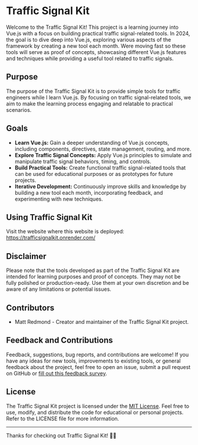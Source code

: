 # Traffic Signal Kit

Welcome to the Traffic Signal Kit! This project is a learning journey into Vue.js with a focus on building practical traffic signal-related tools. In 2024, the goal is to dive deep into Vue.js, exploring various aspects of the framework by creating a new tool each month. Were moving fast so these tools will serve as proof of concepts, showcasing different Vue.js features and techniques while providing a useful tool related to traffic signals.

## Purpose

The purpose of the Traffic Signal Kit is to provide simple tools for traffic engineers while I learn Vue.js. By focusing on traffic signal-related tools, we aim to make the learning process engaging and relatable to practical scenarios.

## Goals

- **Learn Vue.js:** Gain a deeper understanding of Vue.js concepts, including components, directives, state management, routing, and more.
- **Explore Traffic Signal Concepts:** Apply Vue.js principles to simulate and manipulate traffic signal behaviors, timing, and controls.
- **Build Practical Tools:** Create functional traffic signal-related tools that can be used for educational purposes or as prototypes for future projects.
- **Iterative Development:** Continuously improve skills and knowledge by building a new tool each month, incorporating feedback, and experimenting with new techniques.

## Using Traffic Signal Kit

Visit the website where this website is deployed: https://trafficsignalkit.onrender.com/

## Disclaimer

Please note that the tools developed as part of the Traffic Signal Kit are intended for learning purposes and proof of concepts. They may not be fully polished or production-ready. Use them at your own discretion and be aware of any limitations or potential issues.

## Contributors

- Matt Redmond - Creator and maintainer of the Traffic Signal Kit project.

## Feedback and Contributions

Feedback, suggestions, bug reports, and contributions are welcome! If you have any ideas for new tools, improvements to existing tools, or general feedback about the project, feel free to open an issue, submit a pull request on GitHub or [fill out this feedback survey](https://forms.gle/eWchSuYdDwG6MsTx9).

## License

The Traffic Signal Kit project is licensed under the [MIT License](LICENSE). Feel free to use, modify, and distribute the code for educational or personal projects. Refer to the LICENSE file for more information.

---

Thanks for checking out Traffic Signal Kit! 🚦✨
